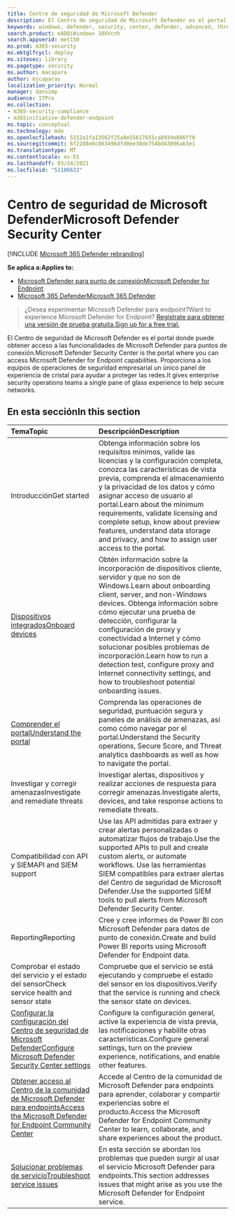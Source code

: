 ```yaml
---
title: Centro de seguridad de Microsoft Defender
description: El Centro de seguridad de Microsoft Defender es el portal donde puede acceder a Microsoft Defender para endpoint.
keywords: windows, defender, security, center, defender, advanced, threat, protection
search.product: eADQiWindows 10XVcnh
search.appverid: met150
ms.prod: m365-security
ms.mktglfcycl: deploy
ms.sitesec: library
ms.pagetype: security
ms.author: macapara
author: mjcaparas
localization_priority: Normal
manager: dansimp
audience: ITPro
ms.collection:
- m365-security-compliance
- m365initiative-defender-endpoint
ms.topic: conceptual
ms.technology: mde
ms.openlocfilehash: 5152a1fa13562f25a8e55617655cab934e886ff0
ms.sourcegitcommit: 6f2288e0c863496dfd0ee38de754bd43096ab3e1
ms.translationtype: MT
ms.contentlocale: es-ES
ms.lasthandoff: 03/24/2021
ms.locfileid: "51186622"
---
```

# <a name="microsoft-defender-security-center"></a><span data-ttu-id="a36bd-104">Centro de seguridad de Microsoft Defender</span><span class="sxs-lookup"><span data-stu-id="a36bd-104">Microsoft Defender Security Center</span></span>

[!INCLUDE [Microsoft 365 Defender rebranding](../../includes/microsoft-defender.md)]

<span data-ttu-id="a36bd-105">**Se aplica a:**</span><span class="sxs-lookup"><span data-stu-id="a36bd-105">**Applies to:**</span></span>
- [<span data-ttu-id="a36bd-106">Microsoft Defender para punto de conexión</span><span class="sxs-lookup"><span data-stu-id="a36bd-106">Microsoft Defender for Endpoint</span></span>](https://go.microsoft.com/fwlink/p/?linkid=2154037)
- [<span data-ttu-id="a36bd-107">Microsoft 365 Defender</span><span class="sxs-lookup"><span data-stu-id="a36bd-107">Microsoft 365 Defender</span></span>](https://go.microsoft.com/fwlink/?linkid=2118804)

> <span data-ttu-id="a36bd-108">¿Desea experimentar Microsoft Defender para endpoint?</span><span class="sxs-lookup"><span data-stu-id="a36bd-108">Want to experience Microsoft Defender for Endpoint?</span></span> [<span data-ttu-id="a36bd-109">Regístrate para obtener una versión de prueba gratuita.</span><span class="sxs-lookup"><span data-stu-id="a36bd-109">Sign up for a free trial.</span></span>](https://www.microsoft.com/microsoft-365/windows/microsoft-defender-atp?ocid=docs-wdatp-exposedapis-abovefoldlink)

<span data-ttu-id="a36bd-110">El Centro de seguridad de Microsoft Defender es el portal donde puede obtener acceso a las funcionalidades de Microsoft Defender para puntos de conexión.</span><span class="sxs-lookup"><span data-stu-id="a36bd-110">Microsoft Defender Security Center is the portal where you can access Microsoft Defender for Endpoint capabilities.</span></span> <span data-ttu-id="a36bd-111">Proporciona a los equipos de operaciones de seguridad empresarial un único panel de experiencia de cristal para ayudar a proteger las redes.</span><span class="sxs-lookup"><span data-stu-id="a36bd-111">It gives enterprise security operations teams a single pane of glass experience to help secure networks.</span></span>

## <a name="in-this-section"></a><span data-ttu-id="a36bd-112">En esta sección</span><span class="sxs-lookup"><span data-stu-id="a36bd-112">In this section</span></span>

<span data-ttu-id="a36bd-113">Tema</span><span class="sxs-lookup"><span data-stu-id="a36bd-113">Topic</span></span> | <span data-ttu-id="a36bd-114">Descripción</span><span class="sxs-lookup"><span data-stu-id="a36bd-114">Description</span></span>
:---|:---
<span data-ttu-id="a36bd-115">Introducción</span><span class="sxs-lookup"><span data-stu-id="a36bd-115">Get started</span></span>  |  <span data-ttu-id="a36bd-116">Obtenga información sobre los requisitos mínimos, valide las licencias y la configuración completa, conozca las características de vista previa, comprenda el almacenamiento y la privacidad de los datos y cómo asignar acceso de usuario al portal.</span><span class="sxs-lookup"><span data-stu-id="a36bd-116">Learn about the minimum requirements, validate licensing and complete setup, know about preview features, understand data storage and privacy, and how to assign user access to the portal.</span></span>
[<span data-ttu-id="a36bd-117">Dispositivos integrados</span><span class="sxs-lookup"><span data-stu-id="a36bd-117">Onboard devices</span></span>](onboard-configure.md) | <span data-ttu-id="a36bd-118">Obtén información sobre la incorporación de dispositivos cliente, servidor y que no son de Windows.</span><span class="sxs-lookup"><span data-stu-id="a36bd-118">Learn about onboarding client, server, and non-Windows devices.</span></span> <span data-ttu-id="a36bd-119">Obtenga información sobre cómo ejecutar una prueba de detección, configurar la configuración de proxy y conectividad a Internet y cómo solucionar posibles problemas de incorporación.</span><span class="sxs-lookup"><span data-stu-id="a36bd-119">Learn how to run a detection test, configure proxy and Internet connectivity settings, and how to troubleshoot potential onboarding issues.</span></span>
[<span data-ttu-id="a36bd-120">Comprender el portal</span><span class="sxs-lookup"><span data-stu-id="a36bd-120">Understand the portal</span></span>](use.md) | <span data-ttu-id="a36bd-121">Comprenda las operaciones de seguridad, puntuación segura y paneles de análisis de amenazas, así como cómo navegar por el portal.</span><span class="sxs-lookup"><span data-stu-id="a36bd-121">Understand the Security operations, Secure Score, and Threat analytics dashboards as well as how to navigate the portal.</span></span>
<span data-ttu-id="a36bd-122">Investigar y corregir amenazas</span><span class="sxs-lookup"><span data-stu-id="a36bd-122">Investigate and remediate threats</span></span> | <span data-ttu-id="a36bd-123">Investigar alertas, dispositivos y realizar acciones de respuesta para corregir amenazas.</span><span class="sxs-lookup"><span data-stu-id="a36bd-123">Investigate alerts, devices, and take response actions to remediate threats.</span></span>
<span data-ttu-id="a36bd-124">Compatibilidad con API y SIEM</span><span class="sxs-lookup"><span data-stu-id="a36bd-124">API and SIEM support</span></span> | <span data-ttu-id="a36bd-125">Use las API admitidas para extraer y crear alertas personalizadas o automatizar flujos de trabajo.</span><span class="sxs-lookup"><span data-stu-id="a36bd-125">Use the supported APIs to pull and create custom alerts, or automate workflows.</span></span> <span data-ttu-id="a36bd-126">Use las herramientas SIEM compatibles para extraer alertas del Centro de seguridad de Microsoft Defender.</span><span class="sxs-lookup"><span data-stu-id="a36bd-126">Use the supported SIEM tools to pull alerts from Microsoft Defender Security Center.</span></span>
<span data-ttu-id="a36bd-127">Reporting</span><span class="sxs-lookup"><span data-stu-id="a36bd-127">Reporting</span></span> | <span data-ttu-id="a36bd-128">Cree y cree informes de Power BI con Microsoft Defender para datos de punto de conexión.</span><span class="sxs-lookup"><span data-stu-id="a36bd-128">Create and build Power BI reports using Microsoft Defender for Endpoint data.</span></span>
<span data-ttu-id="a36bd-129">Comprobar el estado del servicio y el estado del sensor</span><span class="sxs-lookup"><span data-stu-id="a36bd-129">Check service health and sensor state</span></span> | <span data-ttu-id="a36bd-130">Compruebe que el servicio se está ejecutando y compruebe el estado del sensor en los dispositivos.</span><span class="sxs-lookup"><span data-stu-id="a36bd-130">Verify that the service is running and check the sensor state on devices.</span></span>
[<span data-ttu-id="a36bd-131">Configurar la configuración del Centro de seguridad de Microsoft Defender</span><span class="sxs-lookup"><span data-stu-id="a36bd-131">Configure Microsoft Defender Security Center settings</span></span>](preferences-setup.md) | <span data-ttu-id="a36bd-132">Configure la configuración general, active la experiencia de vista previa, las notificaciones y habilite otras características.</span><span class="sxs-lookup"><span data-stu-id="a36bd-132">Configure general settings, turn on the preview experience, notifications, and enable other features.</span></span>
[<span data-ttu-id="a36bd-133">Obtener acceso al Centro de la comunidad de Microsoft Defender para endpoints</span><span class="sxs-lookup"><span data-stu-id="a36bd-133">Access the Microsoft Defender for Endpoint Community Center</span></span>](community.md) | <span data-ttu-id="a36bd-134">Accede al Centro de la comunidad de Microsoft Defender para endpoints para aprender, colaborar y compartir experiencias sobre el producto.</span><span class="sxs-lookup"><span data-stu-id="a36bd-134">Access the Microsoft Defender for Endpoint Community Center to learn, collaborate, and share experiences about the product.</span></span>
[<span data-ttu-id="a36bd-135">Solucionar problemas de servicio</span><span class="sxs-lookup"><span data-stu-id="a36bd-135">Troubleshoot service issues</span></span>](troubleshoot-mdatp.md) | <span data-ttu-id="a36bd-136">En esta sección se abordan los problemas que pueden surgir al usar el servicio Microsoft Defender para endpoints.</span><span class="sxs-lookup"><span data-stu-id="a36bd-136">This section addresses issues that might arise as you use the Microsoft Defender for Endpoint service.</span></span>